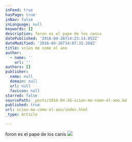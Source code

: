```yaml
---
inFeed: true
hasPage: true
inNav: false
inLanguage: null
keywords: []
description: foron es el pape de los canis
datePublished: '2016-04-26T14:23:14.852Z'
dateModified: '2016-04-26T14:07:32.268Z'
title: scion me come el ano
author:
  - name: ''
    url: ''
authors: []
publisher:
  name: null
  domain: null
  url: null
  favicon: null
starred: false
sourcePath: _posts/2016-04-26-scion-me-come-el-ano.md
published: true
url: scion-me-come-el-ano/index.html
_type: Article

---
```

foron es el pape de los canis
![](https://the-grid-user-content.s3-us-west-2.amazonaws.com/00a3bfd8-8b67-431c-bd85-79dbc9585aa0.jpg)